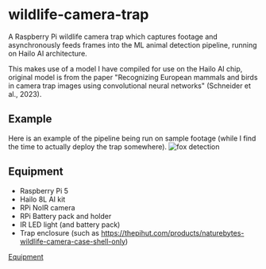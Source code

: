# wildlife-camera-trap
A Raspberry Pi wildlife camera trap  which captures footage and asynchronously feeds frames into the ML animal detection pipeline, running on Hailo AI architecture.

This makes use of a model I have compiled for use on the Hailo AI chip, original model is from the paper "Recognizing European mammals and birds in camera trap images using convolutional neural networks" (Schneider et al., 2023).

## Example
Here is an example of the pipeline being run on sample footage (while I find the time to actually deploy the trap somewhere).
![fox detection](fox_footage.gif)

## Equipment
- Raspberry Pi 5
- Hailo 8L AI kit
- RPi NoIR camera
- RPi Battery pack and holder
- IR LED light (and battery pack)
- Trap enclosure (such as https://thepihut.com/products/naturebytes-wildlife-camera-case-shell-only)

[Equipment](equipment.jpg)